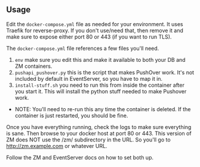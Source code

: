 ## Usage

Edit the `docker-compose.yml` file as needed for your environment.
It uses Traefik for reverse-proxy. If you don't use/need that, then remove it and make sure to expose either port 80 or 443 (if you want to run TLS).

The `docker-compose.yml` file references a few files you'll need.
1. `env` make sure you edit this and make it available to both your DB and ZM containers.
2. `pushapi_pushover.py` this is the script that makes PushOver work. It's not included by default in EventServer, so you have to map it in.
3. `install-stuff.sh` you need to run this from inside the container after you start it. This will install the python stuff needed to make Pushover work.
 - NOTE: You'll need to re-run this any time the container is deleted. If the container is just restarted, you should be fine.

Once you have everything running, check the logs to make sure everything is sane.
Then browse to your docker host at port 80 or 443. This version of ZM does NOT use the /zm/ subdirectory in the URL. So you'll go to http://zm.example.com or whatever URL.

Follow the ZM and EventServer docs on how to set both up.
